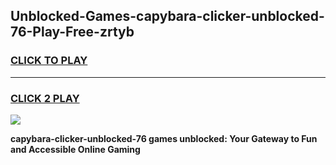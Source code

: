 
## Unblocked-Games-capybara-clicker-unblocked-76-Play-Free-zrtyb
<h3>
<a href="https://premium76.site?title=capybara-clicker-unblocked-76&ref=19M">CLICK TO PLAY</a></h3>
<hr>

<h3>
<a href="https://premium76.site?title=capybara-clicker-unblocked-76&ref=19M">CLICK 2 PLAY</a>
  
</h3>

<a href="https://premium76.site?title=capybara-clicker-unblocked-76&ref=19M"><img src="https://clearcache.store/games.png"></a>


**capybara-clicker-unblocked-76 games unblocked: Your Gateway to Fun and Accessible Online Gaming**
